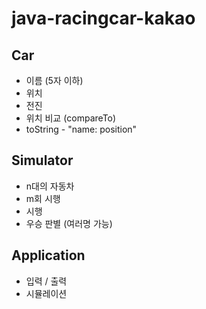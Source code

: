 # java-racingcar-kakao

## Car
* 이름 (5자 이하)
* 위치
* 전진
* 위치 비교 (compareTo)
* toString - "name: position"

## Simulator
* n대의 자동차
* m회 시행
* 시행
* 우승 판별 (여러명 가능)

## Application
* 입력 / 출력
* 시뮬레이션
